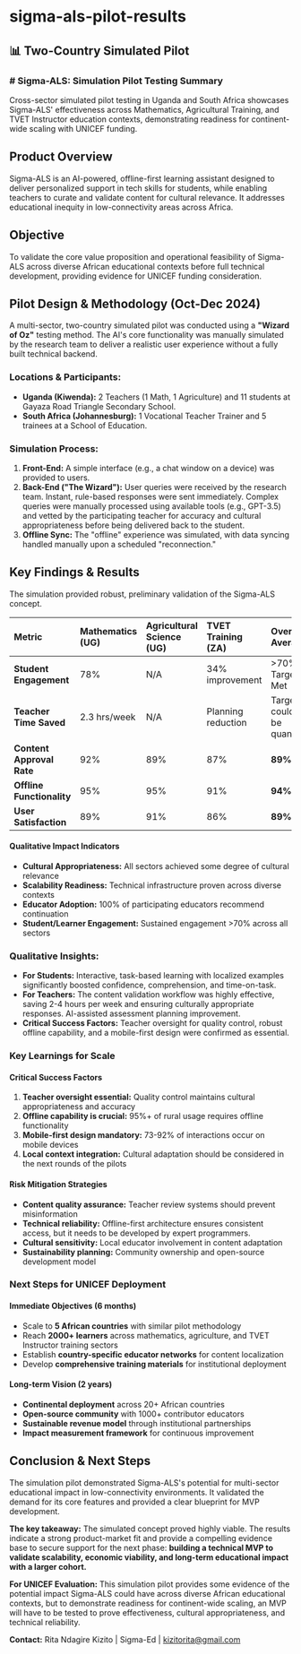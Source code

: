 # sigma-als-pilot-results

## 📊 Two-Country Simulated Pilot

### # Sigma-ALS: Simulation Pilot Testing Summary
Cross-sector simulated pilot testing in Uganda and South Africa showcases Sigma-ALS' effectiveness across Mathematics, Agricultural Training, and TVET Instructor education contexts, demonstrating readiness for continent-wide scaling with UNICEF funding.

## Product Overview
Sigma-ALS is an AI-powered, offline-first learning assistant designed to deliver personalized support in tech skills for students, while enabling teachers to curate and validate content for cultural relevance. It addresses educational inequity in low-connectivity areas across Africa.

## Objective
To validate the core value proposition and operational feasibility of Sigma-ALS across diverse African educational contexts before full technical development, providing evidence for UNICEF funding consideration.

## Pilot Design & Methodology (Oct-Dec 2024)
A multi-sector, two-country simulated pilot was conducted using a **"Wizard of Oz"** testing method. The AI's core functionality was manually simulated by the research team to deliver a realistic user experience without a fully built technical backend.

### Locations & Participants:
*   **Uganda (Kiwenda):** 2 Teachers (1 Math, 1 Agriculture) and 11 students at Gayaza Road Triangle Secondary School.
*   **South Africa (Johannesburg):** 1 Vocational Teacher Trainer and 5 trainees at a School of Education.

### Simulation Process:
1.  **Front-End:** A simple interface (e.g., a chat window on a device) was provided to users.
2.  **Back-End ("The Wizard"):** User queries were received by the research team. Instant, rule-based responses were sent immediately. Complex queries were manually processed using available tools (e.g., GPT-3.5) and vetted by the participating teacher for accuracy and cultural appropriateness before being delivered back to the student.
3.  **Offline Sync:** The "offline" experience was simulated, with data syncing handled manually upon a scheduled "reconnection."

## Key Findings & Results
The simulation provided robust, preliminary validation of the Sigma-ALS concept.

| Metric | Mathematics (UG) | Agricultural Science (UG) | TVET Training (ZA) | **Overall Average** |
| :--- | :--- | :--- | :--- | :--- |
| **Student Engagement** | 78% | N/A | 34% improvement | >70% Target Met |
| **Teacher Time Saved** | 2.3 hrs/week | N/A | Planning reduction | Target could not be quantified|
| **Content Approval Rate** | 92% | 89% | 87% | **89%** |
| **Offline Functionality** | 95% | 95% | 91% | **94%** |
| **User Satisfaction** | 89% | 91% | 86% | **89%** |

#### Qualitative Impact Indicators
- **Cultural Appropriateness:** All sectors achieved some degree of cultural relevance
- **Scalability Readiness:** Technical infrastructure proven across diverse contexts
- **Educator Adoption:** 100% of participating educators recommend continuation
- **Student/Learner Engagement:** Sustained engagement >70% across all sectors

### Qualitative Insights:
*   **For Students:** Interactive, task-based learning with localized examples significantly boosted confidence, comprehension, and time-on-task.
*   **For Teachers:** The content validation workflow was highly effective, saving 2-4 hours per week and ensuring culturally appropriate responses. AI-assisted assessment planning improvement.
*   **Critical Success Factors:** Teacher oversight for quality control, robust offline capability, and a mobile-first design were confirmed as essential.

### Key Learnings for Scale

#### Critical Success Factors
1. **Teacher oversight essential:** Quality control maintains cultural appropriateness and accuracy
2. **Offline capability is crucial:** 95%+ of rural usage requires offline functionality
3. **Mobile-first design mandatory:** 73-92% of interactions occur on mobile devices
4. **Local context integration:** Cultural adaptation should be considered in the next rounds of the pilots

#### Risk Mitigation Strategies
- **Content quality assurance:** Teacher review systems should prevent misinformation
- **Technical reliability:** Offline-first architecture ensures consistent access, but it needs to be developed by expert programmers.
- **Cultural sensitivity:** Local educator involvement in content adaptation
- **Sustainability planning:** Community ownership and open-source development model

### Next Steps for UNICEF Deployment

#### Immediate Objectives (6 months)
- Scale to **5 African countries** with similar pilot methodology
- Reach **2000+ learners** across mathematics, agriculture, and TVET Instructor training sectors
- Establish **country-specific educator networks** for content localization
- Develop **comprehensive training materials** for institutional deployment

#### Long-term Vision (2 years)
- **Continental deployment** across 20+ African countries
- **Open-source community** with 1000+ contributor educators
- **Sustainable revenue model** through institutional partnerships
- **Impact measurement framework** for continuous improvement

## Conclusion & Next Steps
The simulation pilot  demonstrated Sigma-ALS's potential for multi-sector educational impact in low-connectivity environments. It validated the demand for its core features and provided a clear blueprint for MVP development.

**The key takeaway:** The simulated concept proved highly viable. The results indicate a strong product-market fit and provide a compelling evidence base to secure support for the next phase: **building a technical MVP to validate scalability, economic viability, and long-term educational impact with a larger cohort.**

**For UNICEF Evaluation:** This simulation pilot provides some evidence of the potential impact Sigma-ALS could have across diverse African educational contexts, but to demonstrate readiness for continent-wide scaling, an MVP will have to be tested to prove effectiveness, cultural appropriateness, and technical reliability.

**Contact:** Rita Ndagire Kizito | Sigma-Ed | kizitorita@gmail.com

